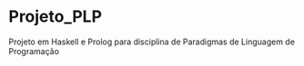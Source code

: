 # Projeto_PLP
Projeto em Haskell e Prolog para disciplina de Paradigmas de Linguagem de Programação
